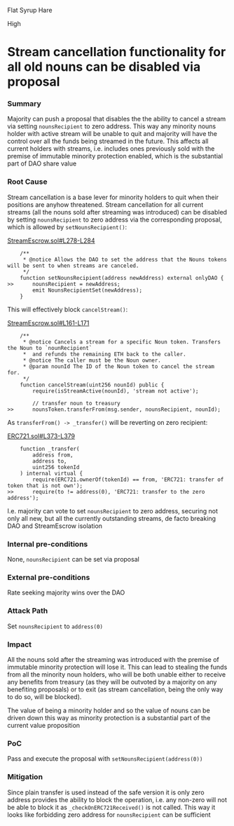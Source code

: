 Flat Syrup Hare

High

# Stream cancellation functionality for all old nouns can be disabled via proposal

### Summary

Majority can push a proposal that disables the the ability to cancel a stream via setting `nounsRecipient` to zero address. This way any minority nouns holder with active stream will be unable to quit and majority will have the control over all the funds being streamed in the future. This affects all current holders with streams, i.e. includes ones previously sold with the premise of immutable minority protection enabled, which is the substantial part of DAO share value

### Root Cause

Stream cancellation is a base lever for minority holders to quit when their positions are anyhow threatened. Stream cancellation for all current streams (all the nouns sold after streaming was introduced) can be disabled by setting `nounsRecipient` to zero address via the corresponding proposal, which is allowed by `setNounsRecipient()`:

[StreamEscrow.sol#L278-L284](https://github.com/nounsDAO/nouns-monorepo/blob/794903316961911a90ab5493ca66592ccbdbd036/packages/nouns-contracts/contracts/StreamEscrow.sol#L278-L284)

```solidity
    /**
     * @notice Allows the DAO to set the address that the Nouns tokens will be sent to when streams are canceled.
     */
    function setNounsRecipient(address newAddress) external onlyDAO {
>>      nounsRecipient = newAddress;
        emit NounsRecipientSet(newAddress);
    }
```

This will effectively block `cancelStream()`:

[StreamEscrow.sol#L161-L171](https://github.com/nounsDAO/nouns-monorepo/blob/794903316961911a90ab5493ca66592ccbdbd036/packages/nouns-contracts/contracts/StreamEscrow.sol#L161-L171)

```solidity
    /**
     * @notice Cancels a stream for a specific Noun token. Transfers the Noun to `nounRecipient`
     *  and refunds the remaining ETH back to the caller.
     * @notice The caller must be the Noun owner.
     * @param nounId The ID of the Noun token to cancel the stream for.
     */
    function cancelStream(uint256 nounId) public {
        require(isStreamActive(nounId), 'stream not active');

        // transfer noun to treasury
>>      nounsToken.transferFrom(msg.sender, nounsRecipient, nounId);
```

As `transferFrom() -> _transfer()` will be reverting on zero recipient:

[ERC721.sol#L373-L379](https://github.com/nounsDAO/nouns-monorepo/blob/794903316961911a90ab5493ca66592ccbdbd036/packages/nouns-contracts/contracts/base/ERC721.sol#L373-L379)

```solidity
    function _transfer(
        address from,
        address to,
        uint256 tokenId
    ) internal virtual {
        require(ERC721.ownerOf(tokenId) == from, 'ERC721: transfer of token that is not own');
>>      require(to != address(0), 'ERC721: transfer to the zero address');
```

I.e. majority can vote to set `nounsRecipient` to zero address, securing not only all new, but all the currently outstanding streams, de facto breaking DAO and StreamEscrow isolation

### Internal pre-conditions

None, `nounsRecipient` can be set via proposal

### External pre-conditions

Rate seeking majority wins over the DAO

### Attack Path

Set `nounsRecipient` to `address(0)`

### Impact

All the nouns sold after the streaming was introduced with the premise of immutable minority protection will lose it. This can lead to stealing the funds from all the minority noun holders, who will be both unable either to receive any benefits from treasury (as they will be outvoted by a majority on any benefiting proposals) or to exit (as stream cancellation, being the only way to do so, will be blocked).

The value of being a minority holder and so the value of nouns can be driven down this way as minority protection is a substantial part of the current value proposition

### PoC

Pass and execute the proposal with `setNounsRecipient(address(0))`

### Mitigation

Since plain transfer is used instead of the safe version it is only zero address provides the ability to block the operation, i.e. any non-zero will not be able to block it as `_checkOnERC721Received()` is not called. This way it looks like forbidding zero address for `nounsRecipient` can be sufficient